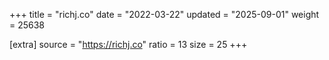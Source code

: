 +++
title = "richj.co"
date = "2022-03-22"
updated = "2025-09-01"
weight = 25638

[extra]
source = "https://richj.co"
ratio = 13
size = 25
+++

